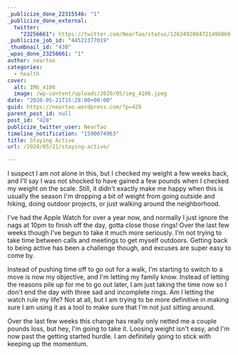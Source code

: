 ```yaml
---
_publicize_done_22315546: "1"
_publicize_done_external:
  twitter:
    "23256661": https://twitter.com/NearTao/status/1263492084721496066
_publicize_job_id: "44522377019"
_thumbnail_id: "430"
_wpas_done_23256661: "1"
author: neartao
categories:
  - health
cover:
  alt: IMG_4106
  image: /wp-content/uploads/2020/05/img_4106.jpeg
date: "2020-05-21T15:28:00+00:00"
guid: https://neartao.wordpress.com/?p=428
parent_post_id: null
post_id: "428"
publicize_twitter_user: NearTao
timeline_notification: "1590074963"
title: Staying Active
url: /2020/05/21/staying-active/

---
```

I suspect I am not alone in this, but I checked my weight a few weeks back, and I'll say I was not shocked to have gained a few pounds when I checked my weight on the scale. Still, it didn't exactly make me happy when this is usually the season I'm dropping a bit of weight from going outside and hiking, doing outdoor projects, or just walking around the neighborhood.

I've had the Apple Watch for over a year now, and normally I just ignore the nags at 10pm to finish off the day, gotta close those rings! Over the last few weeks though I've begun to take it much more seriously. I'm not trying to take time between calls and meetings to get myself outdoors. Getting back to being active has been a challenge though, and excuses are super easy to come by.

Instead of pushing time off to go out for a walk, I'm starting to switch to a move is now my objective, and I'm letting my family know. Instead of letting the reasons pile up for me to go out later, I am just taking the time now so I don't end the day with three sad and incomplete rings. Am I letting the watch rule my life? Not at all, but I am trying to be more definitive in making sure I am using it as a tool to make sure that I'm not just sitting around.

Over the last few weeks this change has really only netted me a couple pounds loss, but hey, I'm going to take it. Loosing weight isn't easy, and I'm now past the getting started hurdle. I am definitely going to stick with keeping up the momentum.
